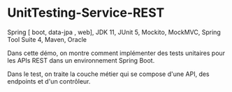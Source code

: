 # UnitTesting-Service-REST
Spring [ boot, data-jpa , web], JDK 11, JUnit 5, Mockito, MockMVC, Spring Tool Suite 4, Maven, Oracle

Dans cette démo, on montre comment implémenter des tests unitaires pour les APIs REST dans un environnement Spring Boot. 

Dans le test, on traite la couche métier qui se compose d'une API, des endpoints et d'un contrôleur. 


 
